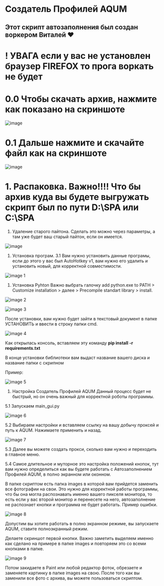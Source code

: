 
# Создатель Профилей AQUM

## Этот скрипт автозаполнения был создан воркером Виталей ❤️

# ! УВАГА если у вас не установлен браузер FIREFOX то прога воркать не будет

# 0.0 Чтобы скачать архив, нажмите как показано на скриншоте

![image](https://github.com/user-attachments/assets/557d07e0-4068-41b5-a67f-77f929fc0fd6)



# 0.1 Дальше нажмите и скачайте файл как на скриншоте


![image](https://github.com/user-attachments/assets/e51d6630-f286-4618-a608-3892d038fbf2)



# 1. Распаковка. Важно!!!! Что бы архив куда вы будете выгружать скрипт был по пути D:\SPA или C:\SPA

1. Удаление старого пайтона. Сделать это можно через параметры, а там уже будет ваш старый пайтон, если он имеется.


![image](https://github.com/user-attachments/assets/25b55224-5ab1-4aab-94e8-0fa20f7b6afe)


1. Установка програм.
3.1 Вам нужно установить данные програмы, если до этого у вас был AutoHotkey v1, вам нужно его удалить и установить новый, для корректной совместимости.

![image 1](https://github.com/user-attachments/assets/5918fc93-f75d-47bf-9bec-87eb6377015e)


1. Установка Pyhton
Важно выбрать галочку add python.exe to PATH > Customize installation > далее > Precompile standart library > install.


![image 2](https://github.com/user-attachments/assets/62b34d05-7cc2-4117-82da-7739321c5fbf)


![image 3](https://github.com/user-attachments/assets/17c50ece-0149-47af-a031-5e9d60fcb8fe)



После установки, вам нужно будет зайти в текстовый документ в папке УСТАНОВИТЬ и ввести в строку папки cmd. 


![image 4](https://github.com/user-attachments/assets/309aeed6-077e-4ed5-bb0a-ac4d88df0486)


Как открылась консоль, вставляем эту команду     **pip install -r requirements.txt**

В конце установки библиотеки вам выдаст название вашего диска и название папки с скрипном

Пример:

![image 5](https://github.com/user-attachments/assets/4c4fa611-0df4-4e2f-841c-84693ec27c96)



1. Настройка Создатель Профилей AQUM
Данный процесс будет не быстрый, но он очень важный для корректной роботы программы.

5.1 Запускаем main_gui.py

![image 6](https://github.com/user-attachments/assets/3f3e09eb-6a4a-4ebf-9344-50fd9d1fce37)



5.2 Выбираем настройки и вставляем ссылку на вашу добычу проксей и путь к AQUM.
Нажимаете применить и назад.

![image 7](https://github.com/user-attachments/assets/000c2a5a-36ae-4c55-aded-2ed8b531db6b)



5.3 Далее вы можете создать прокси, сколько вам нужно и переходить в главное меню.

5.4 Самое длительное и муторное это настройка положений кнопок, тут вам нужно определиться как вы будете работать с Автозаполнением Профилей AQUM, в полно экранном или оконном.

В папке скриптом есть папка images в которой вам прийдется заменить все фотографии на свои. Это нужно для корректной работы программы, что бы она могла распознавать именно вашего пикселя монитора, то есть если у вас второй монитор и перенесете на него, автозаполнение не распознает кнопки и программа не будет работать. Пример ошибки.

![image 8](https://github.com/user-attachments/assets/97934df0-93d4-4f54-b558-e987992f2372)



Допустим вы хотите работать в полно экранном режиме, вы запускаете AQUM, ставите полноэкранный режим.

Делаете скриншот первой кнопки. Важно заметить выделяем именно как сделано на примере в папке images и повторяем это со всеми кнопками в папке.

![image 9](https://github.com/user-attachments/assets/50a740c7-f596-4d02-b69a-d623f770aae6)


Потом закидаете в Paint или любой редактор фоток, обрезаете и заменяете картинку в папке images на свою.
После того как вы заменили все фото с архива, вы можете пользоваться скриптом.

